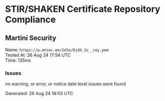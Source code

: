 # STIR/SHAKEN Certificate Repository Compliance

## Martini Security

Name: `https://p.mtsec.me/2e5a/DjdX_2v__cey.pem`\
Tested At: 26 Aug 24 17:54 UTC\
Time: 135ms

### Issues

no warning, or error, or notice date level issues were found

Generated: 26 Aug 24 18:03 UTC
